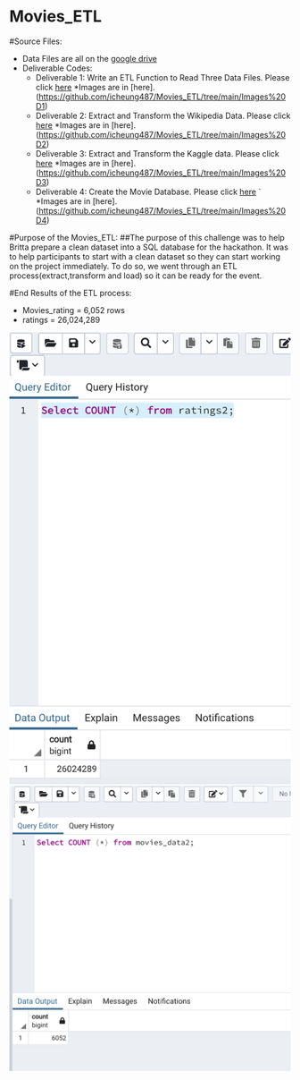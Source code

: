 # Movies_ETL
#Source Files: 
* Data Files are all on the [google drive](https://drive.google.com/drive/folders/10zfnIA7se47XhiH8GFPzueMhzoCH0Hmk?usp=sharing)
* Deliverable Codes: 
    * Deliverable 1: Write an ETL Function to Read Three Data Files. Please click [here](https://github.com/icheung487/Movies_ETL/blob/main/ETL_function_test.ipynb)
         *Images are in [here].(https://github.com/icheung487/Movies_ETL/tree/main/Images%20D1)   
    * Deliverable 2: Extract and Transform the Wikipedia Data. Please click [here](https://github.com/icheung487/Movies_ETL/blob/main/ETL_clean_wiki_movies.ipynb)
         *Images are in [here].(https://github.com/icheung487/Movies_ETL/tree/main/Images%20D2)    
    * Deliverable 3: Extract and Transform the Kaggle data. Please click [here](https://github.com/icheung487/Movies_ETL/blob/main/ETL_clean_kaggle_data.ipynb)
         *Images are in [here].(https://github.com/icheung487/Movies_ETL/tree/main/Images%20D3)
    * Deliverable 4: Create the Movie Database. Please click [here](https://github.com/icheung487/Movies_ETL/blob/main/ETL_create_database.ipynb)
       ` *Images are in [here].(https://github.com/icheung487/Movies_ETL/tree/main/Images%20D4)
 
 #Purpose of the Movies_ETL: 
 ##The purpose of this challenge was to help Britta prepare a clean dataset into a SQL database for the hackathon.  It was to help participants to start with a clean dataset so they can start working on the project immediately.  To do so, we went through an ETL process(extract,transform and load) so it can be ready for the event.
 
#End Results of the ETL process: 
* Movies_rating = 6,052 rows
* ratings = 26,024,289


 ![image](https://github.com/icheung487/Movies_ETL/blob/main/Images%20D4/Ratings_count.png)
 ![image](https://github.com/icheung487/Movies_ETL/blob/main/Images%20D4/Movies_count.png)

 
